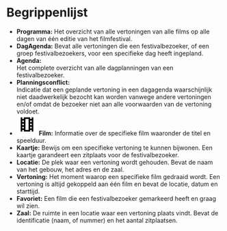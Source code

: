 # Begrippenlijst

[//]: # (TODO: Icoontjes toevoegen voor alle workobjects)


- **Programma:**
  Het overzicht van alle vertoningen van alle films op alle dagen van één editie van het filmfestival.
- **DagAgenda:**
  Bevat alle vertoningen die een festivalbezoeker, of een groep festivalbezoekers, voor een specifieke dag heeft ingepland.   
- **Agenda:**  
  Het complete overzicht van alle dagplanningen van een festivalbezoeker.
- **Planningsconflict:**  
  Indicatie dat een geplande vertoning in een dagagenda waarschijnlijk niet daadwerkelijk bezocht kan worden vanwege andere vertoningen en/of omdat de bezoeker niet aan alle voorwaarden van de vertoning voldoet. 
- ![Film](./images/film.svg) **Film:**
  Informatie over de specifieke film waaronder de titel en speelduur.
- **Kaartje:**
  Bewijs om een specifieke vertoning te kunnen bijwonen. Een kaartje garandeert een zitplaats voor de festivalbezoeker.  
- **Locatie:**
  De plek waar een vertoning wordt gehouden. Bevat de naam van het gebouw, het adres en de zaal.
- **Vertoning:**
  Het moment waarop een specifieke film gedraaid wordt. Een vertoning is altijd gekoppeld aan één film en bevat de locatie, datum en starttijd.    
- **Favoriet:**
  Een film die een festivalbezoeker gemarkeerd heeft en graag wil zien.
- **Zaal:**
  De ruimte in een locatie waar een vertoning plaats vindt. Bevat de identificatie (naam, of nummer) en het aantal zitplaatsen.
